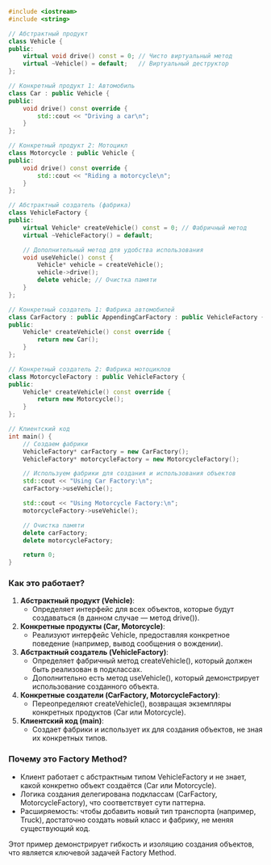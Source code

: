 ```cpp
#include <iostream>
#include <string>

// Абстрактный продукт
class Vehicle {
public:
    virtual void drive() const = 0; // Чисто виртуальный метод
    virtual ~Vehicle() = default;   // Виртуальный деструктор
};

// Конкретный продукт 1: Автомобиль
class Car : public Vehicle {
public:
    void drive() const override {
        std::cout << "Driving a car\n";
    }
};

// Конкретный продукт 2: Мотоцикл
class Motorcycle : public Vehicle {
public:
    void drive() const override {
        std::cout << "Riding a motorcycle\n";
    }
};

// Абстрактный создатель (фабрика)
class VehicleFactory {
public:
    virtual Vehicle* createVehicle() const = 0; // Фабричный метод
    virtual ~VehicleFactory() = default;

    // Дополнительный метод для удобства использования
    void useVehicle() const {
        Vehicle* vehicle = createVehicle();
        vehicle->drive();
        delete vehicle; // Очистка памяти
    }
};

// Конкретный создатель 1: Фабрика автомобилей
class CarFactory : public AppendingCarFactory : public VehicleFactory {
public:
    Vehicle* createVehicle() const override {
        return new Car();
    }
};

// Конкретный создатель 2: Фабрика мотоциклов
class MotorcycleFactory : public VehicleFactory {
public:
    Vehicle* createVehicle() const override {
        return new Motorcycle();
    }
};

// Клиентский код
int main() {
    // Создаем фабрики
    VehicleFactory* carFactory = new CarFactory();
    VehicleFactory* motorcycleFactory = new MotorcycleFactory();

    // Используем фабрики для создания и использования объектов
    std::cout << "Using Car Factory:\n";
    carFactory->useVehicle();

    std::cout << "Using Motorcycle Factory:\n";
    motorcycleFactory->useVehicle();

    // Очистка памяти
    delete carFactory;
    delete motorcycleFactory;

    return 0;
}
```

### Как это работает?

1. **Абстрактный продукт (Vehicle)**:
    - Определяет интерфейс для всех объектов, которые будут создаваться (в данном случае — метод drive()).
2. **Конкретные продукты (Car, Motorcycle)**:
    - Реализуют интерфейс Vehicle, предоставляя конкретное поведение (например, вывод сообщения о вождении).
3. **Абстрактный создатель (VehicleFactory)**:
    - Определяет фабричный метод createVehicle(), который должен быть реализован в подклассах.
    - Дополнительно есть метод useVehicle(), который демонстрирует использование созданного объекта.
4. **Конкретные создатели (CarFactory, MotorcycleFactory)**:
    - Переопределяют createVehicle(), возвращая экземпляры конкретных продуктов (Car или Motorcycle).
5. **Клиентский код (main)**:
    - Создает фабрики и использует их для создания объектов, не зная их конкретных типов.

### Почему это Factory Method?

- Клиент работает с абстрактным типом VehicleFactory и не знает, какой конкретно объект создаётся (Car или Motorcycle).
- Логика создания делегирована подклассам (CarFactory, MotorcycleFactory), что соответствует сути паттерна.
- Расширяемость: чтобы добавить новый тип транспорта (например, Truck), достаточно создать новый класс и фабрику, не меняя существующий код.

Этот пример демонстрирует гибкость и изоляцию создания объектов, что является ключевой задачей Factory Method.